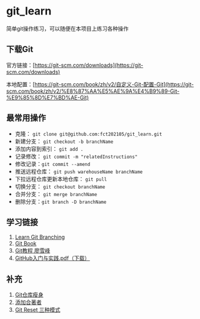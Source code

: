 # git_learn

简单git操作练习，可以随便在本项目上练习各种操作

## 下载Git

官方链接：[https://git-scm.com/downloads](https://git-scm.com/downloads)

本地配置：[https://git-scm.com/book/zh/v2/自定义-Git-配置-Git](https://git-scm.com/book/zh/v2/%E8%87%AA%E5%AE%9A%E4%B9%89-Git-%E9%85%8D%E7%BD%AE-Git)

## 最常用操作

- 克隆： `git clone git@github.com:fct202105/git_learn.git`
- 新建分支： `git checkout -b branchName`
- 添加内容到索引： `git add .`
- 记录修改： `git commit -m "relatedInstructions"`
- 修改记录：`git commit --amend`
- 推送远程仓库： `git push warehouseName branchName`
- 下拉远程仓库更新本地仓库： `git pull`
- 切换分支： `git checkout branchName`
- 合并分支： `git merge branchName`
- 删除分支：`git branch -D branchName` 

## 学习链接

1. [Learn Git Branching](https://learngitbranching.js.org/?locale=zh_CN)
2. [Git Book](https://git-scm.com/book/zh/v2)
3. [Git教程 廖雪峰](https://www.liaoxuefeng.com/wiki/896043488029600)
4. [GitHub入门与实践.pdf（下载）](https://next.a-boat.cn:2021/s/sARFF5SksFbs2mm)

## 补充

1. [Git仓库瘦身](https://www.cnblogs.com/bushuosx/p/10965485.html)
2. [添加合著者](https://docs.github.com/en/pull-requests/committing-changes-to-your-project/creating-and-editing-commits/creating-a-commit-with-multiple-authors)
3. [Git Reset 三种模式](https://www.jianshu.com/p/c2ec5f06cf1a)
